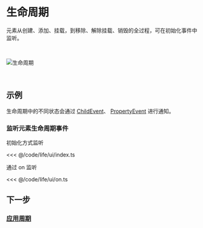 # 生命周期

元素从创建、添加、挂载，到移除、解除挂载、销毁的全过程，可在初始化事件中监听。

<br/>

![生命周期](/svg/ui_life.svg)

<br/>

## 示例

生命周期中的不同状态会通过 [ChildEvent](/reference/event/basic/Child)、 [PropertyEvent](/reference/event/basic/Property) 进行通知。

### 监听元素生命周期事件

初始化方式监听

<<< @/code/life/ui/index.ts

通过 on 监听

<<< @/code/life/ui/on.ts

## 下一步

### [应用周期](/guide/life/app)
